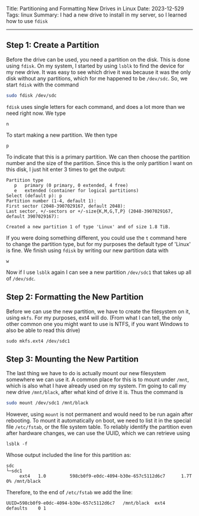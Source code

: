 Title: Partitioning and Formatting New Drives in Linux
Date: 2023-12-529
Tags: linux
Summary: I had a new drive to install in my server, so I learned how to use `fdisk`


-------

## Step 1: Create a Partition

Before the drive can be used, you need a partition on the disk. This is done using `fdisk`. On my system, I started by using `lsblk` to find the device for my new drive. It was easy to see which drive it was because it was the only disk without any partitions, which for me happened to be `/dev/sdc`. So, we start `fdisk` with the command
```bash
sudo fdisk /dev/sdc
```
`fdisk` uses single letters for each command, and does a lot more than we need right now. We type 
```
n
```
To start making a new partition. We then type
```
p
```
To indicate that this is a primary partition. We can then choose the partition number and the size of the partition. Since this is the only partition I want on this disk, I just hit enter 3 times to get the output:

```
Partition type
   p   primary (0 primary, 0 extended, 4 free)
   e   extended (container for logical partitions)
Select (default p): p
Partition number (1-4, default 1):
First sector (2048-3907029167, default 2048):
Last sector, +/-sectors or +/-size{K,M,G,T,P} (2048-3907029167, default 3907029167):

Created a new partition 1 of type 'Linux' and of size 1.8 TiB.
```

If you were doing something different, you could use the `t` command here to change the partition type, but for my purposes the default type of 'Linux' is fine. We finish using `fdisk` by writing our new partition data with
```
w
```

Now if I use `lsblk` again I can see a new partition `/dev/sdc1` that takes up all of `/dev/sdc`.

## Step 2: Formatting the New Partition

Before we can use the new partition, we have to create the filesystem on it, using `mkfs`. For my purposes, ext4 will do. (From what I can tell, the only other common one you might want to use is NTFS, if you want Windows to also be able to read this drive)

```
sudo mkfs.ext4 /dev/sdc1
```

## Step 3: Mounting the New Partition

The last thing we have to do is actually mount our new filesystem somewhere we can use it. A common place for this is to mount under `/mnt`, which is also what I have already used on my system. I'm going to call my new drive `/mnt/black`, after what kind of drive it is. Thus the command is
```bash
sudo mount /dev/sdc1 /mnt/black
```
However, using `mount` is not permanent and would need to be run again after rebooting. To mount it automatically on boot, we need to list it in the special file `/etc/fstab`, or the file system table. To reliably identify the partition even after hardware changes, we can use the UUID, which we can retrieve using
```
lsblk -f
```
Whose output included the line for this partition as:
```
sdc
└─sdc1
     ext4   1.0         598cb0f9-e0dc-4094-b30e-657c5112d6c7      1.7T     0% /mnt/black
```

Therefore, to the end of `/etc/fstab` we add the line:
```
UUID=598cb0f9-e0dc-4094-b30e-657c5112d6c7   /mnt/black  ext4    defaults    0 1
```